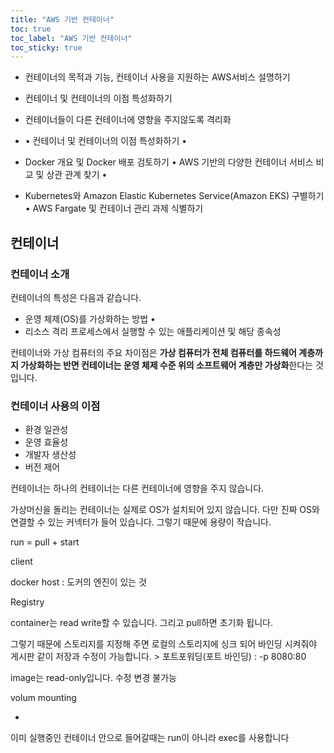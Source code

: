 ```yaml
---
title: "AWS 기반 컨테이너"
toc: true
toc_label: "AWS 기반 컨테이너"
toc_sticky: true
---
```


- 컨테이너의 목적과 기능, 컨테이너 사용을 지원하는 AWS서비스 설명하기

- 컨테이너 및 컨테이너의 이점 특성화하기
- 컨테이너들이 다른 컨테이너에 영향을 주지않도록 격리화 
- • 컨테이너 및 컨테이너의 이점 특성화하기 • 
- Docker 개요 및 Docker 배포 검토하기 • AWS 기반의 다양한 컨테이너 서비스 비교 및 상관 관계 찾기 • 
- Kubernetes와 Amazon Elastic Kubernetes Service(Amazon EKS) 구별하기 • AWS Fargate 및 컨테이너 관리 과제 식별하기

## 컨테이너

### 컨테이너 소개

컨테이너의 특성은 다음과 같습니다.

- 운영 체제(OS)를 가상화하는 방법 • 
- 리소스 격리 프로세스에서 실행할 수 있는 애플리케이션 및 해당 종속성

컨테이너와 가상 컴퓨터의 주요 차이점은 **가상 컴퓨터가 전체 컴퓨터를 하드웨어 계층까지 가상화하는 반면 컨테이너는 운영 체제 수준 위의 소프트웨어 계층만 가상화**한다는 것입니다.

### 컨테이너 사용의 이점

- 환경 일관성
- 운영 효율성
- 개발자 생산성
- 버전 제어

컨테이너는 하나의 컨테이너는 다른 컨테이너에 영향을 주지 않습니다. 

가상머신을 돌리는 컨테이너는 실제로 OS가 설치되어 있지 않습니다. 다만 진짜 OS와 연결할 수 있는 커넥터가 들어 있습니다. 그렇기 때문에 용량이 작습니다.

run = pull + start

client

docker host : 도커의 엔진이 있는 것

Registry

container는 read write할 수 있습니다.  그리고 pull하면 초기화 됩니다.

그렇기 때문에 스토리지를 지정해 주면 로컬의 스토리지에 싱크 되어 바인딩 시켜줘야 게시판 같이 저장과 수정이 가능합니다.  > 포트포워딩(포트 바인딩) : -p 8080:80

image는 read-only입니다. 수정 변경 불가능



volum mounting



-

이미 실행중인 컨테이너 안으로 들어갈때는 run이 아니라 exec를 사용합니다